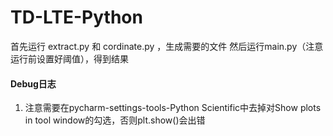 # TD-LTE-Python
首先运行 extract.py 和 cordinate.py ，生成需要的文件
然后运行main.py（注意运行前设置好阈值），得到结果



#### Debug日志

1. 注意需要在pycharm-settings-tools-Python Scientific中去掉对Show plots in tool window的勾选，否则plt.show()会出错